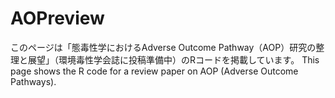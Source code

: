 # AOPreview
このページは「態毒性学におけるAdverse Outcome Pathway（AOP）研究の整理と展望」（環境毒性学会誌に投稿準備中）のRコードを掲載しています。
This page shows the R code for a review paper on AOP (Adverse Outcome Pathways).
